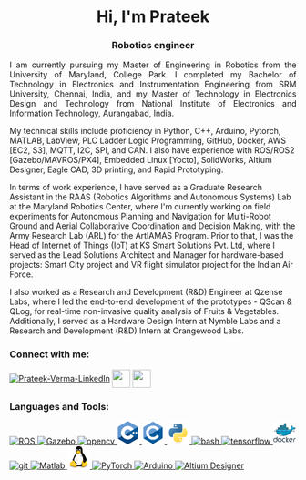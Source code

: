 <h1 align="center">Hi, I'm Prateek</h1>
<h3 align="center">Robotics engineer</h3>

<p align="justify">
I am currently pursuing my Master of Engineering in Robotics from the University of Maryland, College Park. I completed my Bachelor of Technology in Electronics and Instrumentation Engineering from SRM University, Chennai, India, and my Master of Technology in Electronics Design and Technology from National Institute of Electronics and Information Technology, Aurangabad, India.

My technical skills include proficiency in Python, C++, Arduino, Pytorch, MATLAB, LabView, PLC Ladder Logic Programming, GitHub, Docker, AWS [EC2, S3], MQTT, I2C, SPI, and CAN. I also have experience with ROS/ROS2 [Gazebo/MAVROS/PX4], Embedded Linux [Yocto], SolidWorks, Altium Designer, Eagle CAD, 3D printing, and Rapid Prototyping.

In terms of work experience, I have served as a Graduate Research Assistant in the RAAS (Robotics Algorithms and Autonomous Systems) Lab at the Maryland Robotics Center, where I'm currently working on field experiments for Autonomous Planning and Navigation for Multi-Robot Ground and Aerial Collaborative Coordination and Decision Making, with the Army Research Lab (ARL) for the ArtIAMAS Program. Prior to that, I was the Head of Internet of Things (IoT) at KS Smart Solutions Pvt. Ltd, where I served as the Lead Solutions Architect and Manager for hardware-based projects: Smart City project and VR flight simulator project for the Indian Air Force.

I also worked as a Research and Development (R&D) Engineer at Qzense Labs, where I led the end-to-end development of the prototypes - QScan & QLog, for real-time non-invasive quality analysis of Fruits & Vegetables. Additionally, I served as a Hardware Design Intern at Nymble Labs and a Research and Development (R&D) Intern at Orangewood Labs.

</p>

<h3 align="left">Connect with me:</h3>
<p align="left">
<a href="https://www.linkedin.com/in/prateekverma11/" target="blank"><img align="center" src="https://raw.githubusercontent.com/rahuldkjain/github-profile-readme-generator/master/src/images/icons/Social/linked-in-alt.svg" alt="Prateek-Verma-LinkedIn" height="20" width="40" /></a>
<a href="mailto:verma@terpmail.umd.edu"><img align="center" src="https://cdn4.iconfinder.com/data/icons/social-media-logos-6/512/112-gmail_email_mail-256.png" width="32" height="32"></a>
<a href="https://github.com/prateekvrma"><img align="center" src="https://cdn.iconscout.com/icon/free/png-256/github-108-438008.png" width="32" height="32"></a> 
</p>

<h3 align="left">Languages and Tools:</h3>
<p align="left"> 
<a href="https://www.ros.org/" target="_blank" rel="noreferrer"> <img align="bottom" src="https://upload.wikimedia.org/wikipedia/commons/b/bb/Ros_logo.svg" alt="ROS" width="70" height="40"/> </a> 
<a href="https://gazebosim.org/" target="_blank" rel="noreferrer"> <img align="bottom" src="https://classic.gazebosim.org/assets/logos/gazebo_horz_neg-e0da3ed723798565c8f4016312f47f2041760d58a13991c79f01f7210fb140b2.png" alt="Gazebo" width="80" height="40"/> </a> 
<a href="https://opencv.org/" target="_blank" rel="noreferrer"> <img src="https://www.vectorlogo.zone/logos/opencv/opencv-icon.svg" alt="opencv" width="70" height="40"/> </a>
<a href="https://www.w3schools.com/cpp/" target="_blank" rel="noreferrer"> <img src="https://raw.githubusercontent.com/devicons/devicon/master/icons/cplusplus/cplusplus-original.svg" alt="cplusplus" width="40" height="40"/> </a> 
<a href="https://www.cprogramming.com/" target="_blank" rel="noreferrer"> <img src="https://raw.githubusercontent.com/devicons/devicon/master/icons/c/c-original.svg" alt="c" width="40" height="40"/> </a> 
<a href="https://www.python.org" target="_blank" rel="noreferrer"> <img src="https://raw.githubusercontent.com/devicons/devicon/master/icons/python/python-original.svg" alt="python" width="40" height="40"/> </a>
<a href="https://www.gnu.org/software/bash/" target="_blank" rel="noreferrer"> <img src="https://www.vectorlogo.zone/logos/gnu_bash/gnu_bash-icon.svg" alt="bash" width="40" height="40"/> </a> 
<a href="https://www.tensorflow.org" target="_blank" rel="noreferrer"> <img src="https://www.vectorlogo.zone/logos/tensorflow/tensorflow-icon.svg" alt="tensorflow" width="40" height="40"/> </a>
<a href="https://www.docker.com/" target="_blank" rel="noreferrer"> <img src="https://raw.githubusercontent.com/devicons/devicon/master/icons/docker/docker-original-wordmark.svg" alt="docker" width="40" height="40"/> </a>
<a href="https://git-scm.com/" target="_blank" rel="noreferrer"> <img src="https://www.vectorlogo.zone/logos/git-scm/git-scm-icon.svg" alt="git" width="40" height="40"/> </a> 
<a href="https://www.mathworks.com/products/matlab.html" target="_blank" rel="noreferrer"> <img src="https://upload.wikimedia.org/wikipedia/commons/thumb/2/21/Matlab_Logo.png/667px-Matlab_Logo.png" alt="Matlab" width="40" height="40"/> </a> 
<a href="https://www.linux.org/" target="_blank" rel="noreferrer"> <img src="https://raw.githubusercontent.com/devicons/devicon/master/icons/linux/linux-original.svg" alt="linux" width="40" height="40"/> </a>
<a href="https://pytorch.org/" target="_blank" rel="noreferrer"> <img src="https://pytorch.org/assets/images/pytorch-logo.png" alt="PyTorch" width="40" height="40"/> </a> 
<a href="https://www.arduino.cc/" target="_blank" rel="noreferrer"> <img src="http://arduino.cc/en/uploads/Trademark/ArduinoCommunityLogo.png" alt="Arduino" width="90" height="40"/> </a>
<a href="https://www.altium.com/" target="_blank" rel="noreferrer"> <img src="https://www.altium.com//themes/custom/altium_designer/html/dist/images/logo-ad-black.svg" alt="Altium Designer" width="80" height="80"/> </a>
